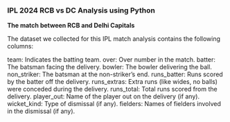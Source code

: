 ### IPL 2024 RCB vs DC Analysis using Python

**The match between RCB and Delhi Capitals**

The dataset we collected for this IPL match analysis contains the following columns:

team: Indicates the batting team.
over: Over number in the match.
batter: The batsman facing the delivery.
bowler: The bowler delivering the ball.
non_striker: The batsman at the non-striker’s end.
runs_batter: Runs scored by the batter off the delivery.
runs_extras: Extra runs (like wides, no balls) were conceded during the delivery.
runs_total: Total runs scored from the delivery.
player_out: Name of the player out on the delivery (if any).
wicket_kind: Type of dismissal (if any).
fielders: Names of fielders involved in the dismissal (if any).

